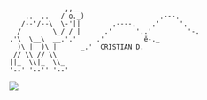                   ,,__
        ..  ..   / o._)                   .---.
       /--'/--\  \-'||        .----.    .'     '.
      /        \_/ / |      .'      '..'         '-.
    .'\  \__\  __.'.'     .'          ě-._
      )\ |  )\ |      _.'  CRISTIAN D.
     // \\ // \\
    ||_  \\|_  \\_
    '--' '--'' '--'
[![](https://visitcount.itsvg.in/api?id=cnievaslozano&icon=0&color=0)](https://visitcount.itsvg.in)



